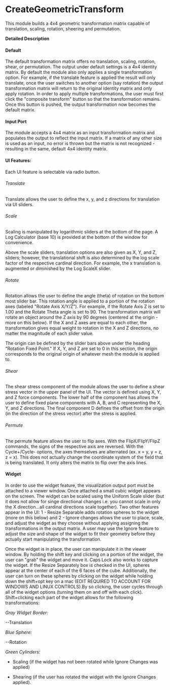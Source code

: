 # CreateGeometricTransform

This module builds a 4x4 geometric transformation matrix capable of translation, scaling, rotation, sheering and permutation.

**Detailed Description**

#### Default

The default transformation matrix offers no translation, scaling, rotation, shear, or permutation. The output under default settings is a 4x4 identity matrix. By default the module also only applies a single transformation option. For example, if the translate feature is applied the result will only translate, once the user switches to another option (say rotation) the output transformation matrix will return to the original identity matrix and only apply rotation. In order to apply multiple transformations, the user must first click the "composite transform" button so that the transformation remains. Once this button is pushed, the output transformation now becomes the default matrix.

#### Input Port

The module accepts a 4x4 matrix as an input transformation matrix and populates the output to reflect the input matrix. If a matrix of any other size is used as an input, no error is thrown but the matrix is not recognized - resulting in the same, default 4x4 identity matrix.


#### UI Features:

Each UI feature is selectable via radio button.

###### Translate

Translate allows the user to define the x, y, and z directions for translation via UI sliders.

###### Scale

Scaling is manipulated by logarithmic sliders at the bottom of the page. A Log Calculator (base 10) is provided at the bottom of the window for convenience.

Above the scale sliders, translation options are also given as X, Y, and Z, sliders; however, the translational shift is also determined by the log scale factor of the respective cardinal direction. For example, the x translation is augmented or diminished by the Log ScaleX slider.

###### Rotate

Rotation allows the user to define the angle (theta) of rotation on the bottom most slider bar. This rotation angle is applied to a portion of the rotation axes (labeled "Rotate Axis X/Y/Z"). For example, if the Rotate Axis Z is set to 1.00 and the Rotate Theta angle is set to 90. The transformation matrix will rotate an object around the Z axis by 90 degrees (centered at the origin - more on this below). If the X and Z axes are equal to each other, the transformation gives equal weight to rotation in the X and Z directions, no matter the magnitude of each slider value.

The origin can be defined by the slider bars above under the heading "Rotation Fixed Point." If X, Y, and Z are set to 0 in this section, the origin corresponds to the original origin of whatever mesh the module is applied to.

###### Shear

The shear stress component of the module allows the user to define a shear stress vector in the upper panel of the UI. The vector is defined using X, Y, and Z force components. The lower half of the component has allows the user to define fixed plane components with A, B, and C representing the X, Y, and Z directions. The final component D defines the offset from the origin (in the direction of the stress vector) after the stress is applied.

###### Permute

The permute feature allows the user to flip axes. With the FlipX/FlipY/FlipZ commands, the signs of the respective axis are reversed. With the Cycle+/Cycle- options, the axes themselves are alternated (ex. x = y, y = z, z = x). This does not actually change the coordinate system of the field that is being translated. It only alters the matrix to flip over the axis lines.

#### Widget

In order to use the widget feature, the visualization output port must be attached to a viewer window. Once attached a small cubic widget appears on the screen. The widget can be scaled using the Uniform Scale slider (but it does not allow for singe directional changes i.e. you cannot scale in only the X direction...all cardinal directions scale together). Two other features appear in the UI: 1 - Resize Separable adds rotation spheres to the widget (more on this below) and 2 - Ignore changes allows the user to place, scale, and adjust the widget as they choose without applying assigning the transformations in the output matrix. A user may use the Ignore feature to adjust the size and shape of the widget to fit their geometry before they actually start manipulating the transformation.

Once the widget is in place, the user can manipulate it in the viewer window. By holding the shift key and clicking on a portion of the widget, the user can "grab" the widget and move it. Caps Lock also works to capture the widget. If the Resize Separately box is checked in the UI, spheres appear at the center of each of the 6 faces of the cube. Additionally, the user can turn on these spheres by clicking on the widget while holding down the shift+opt key on a mac (EDIT REQUIRED TO ACCOUNT FOR WINDOWS AND LINUX CONTROLS).By so clicking, the user cycles through all of the widget options (turning them on and off with each click). Shift+clicking each part of the widget allows for the following transformations:

_Gray Widget Border:_

--Translation

*Blue Sphere:*

--Rotation

*Green Cylinders:*

  * Scaling (if the widget has not been rotated while Ignore Changes was applied)

  * Shearing (if the user has rotated the widget with the Ignore Changes applied).
